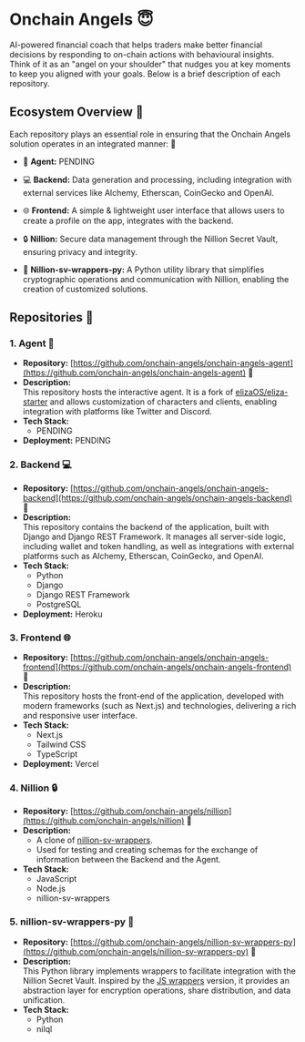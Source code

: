 # Onchain Angels 😇

AI-powered financial coach that helps traders make better financial decisions by responding to on-chain actions with behavioural insights. Think of it as an "angel on your shoulder" that nudges you at key moments to keep you aligned with your goals.
Below is a brief description of each repository. 

## Ecosystem Overview 🌟

Each repository plays an essential role in ensuring that the Onchain Angels solution operates in an integrated manner: 🤝

- 🤖 **Agent:** PENDING

- 💻 **Backend:** Data generation and processing, including integration with external services like Alchemy, Etherscan, CoinGecko and OpenAI.

- 🌐 **Frontend:** A simple & lightweight user interface that allows users to create a profile on the app, integrates with the backend.

- 🔒 **Nillion:** Secure data management through the Nillion Secret Vault, ensuring privacy and integrity.

- 🐍 **Nillion-sv-wrappers-py:** A Python utility library that simplifies cryptographic operations and communication with Nillion, enabling the creation of customized solutions.


## Repositories 🚀

### 1. **Agent** 🤖
- **Repository:** [https://github.com/onchain-angels/onchain-angels-agent](https://github.com/onchain-angels/onchain-angels-agent) 🔗
- **Description:**  
    This repository hosts the interactive agent. It is a fork of [elizaOS/eliza-starter](https://github.com/elizaOS/eliza-starter) and allows customization of characters and clients, enabling integration with platforms like Twitter and Discord.
- **Tech Stack:**
    - PENDING
- **Deployment:** PENDING


### 2. **Backend** 💻
- **Repository:**
    [https://github.com/onchain-angels/onchain-angels-backend](https://github.com/onchain-angels/onchain-angels-backend) 🔗
- **Description:**  
    This repository contains the backend of the application, built with Django and Django REST Framework. It manages all server-side logic, including wallet and token handling, as well as integrations with external platforms such as Alchemy, Etherscan, CoinGecko, and OpenAI.
- **Tech Stack:**
    - Python
    - Django
    - Django REST Framework
    - PostgreSQL
- **Deployment:** Heroku

### 3. **Frontend** 🌐
- **Repository:** [https://github.com/onchain-angels/onchain-angels-frontend](https://github.com/onchain-angels/onchain-angels-frontend) 🔗
- **Description:**  
    This repository hosts the front-end of the application, developed with modern frameworks (such as Next.js) and technologies, delivering a rich and responsive user interface.
- **Tech Stack:**
    - Next.js
    - Tailwind CSS
    - TypeScript
- **Deployment:** Vercel

### 4. **Nillion** 🔒
- **Repository:** [https://github.com/onchain-angels/nillion](https://github.com/onchain-angels/nillion) 🔗
- **Description:**  
    - A clone of [nillion-sv-wrappers](https://github.com/NillionNetwork/nillion-sv-wrappers).
    - Used for testing and creating schemas for the exchange of information between the Backend and the Agent.
- **Tech Stack:**
    - JavaScript
    - Node.js
    - nillion-sv-wrappers

### 5. **nillion-sv-wrappers-py** 🐍
- **Repository:** [https://github.com/onchain-angels/nillion-sv-wrappers-py](https://github.com/onchain-angels/nillion-sv-wrappers-py) 🔗
- **Description:**  
    This Python library implements wrappers to facilitate integration with the Nillion Secret Vault. Inspired by the [JS wrappers](https://github.com/NillionNetwork/nillion-sv-wrappers) version, it provides an abstraction layer for encryption operations, share distribution, and data unification.
- **Tech Stack:**
    - Python
    - nilql